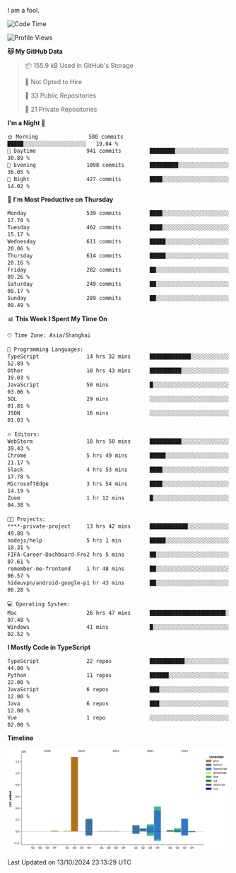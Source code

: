 I am a fool.

<!--START_SECTION:waka-->
![Code Time](http://img.shields.io/badge/Code%20Time-1%2C916%20hrs%2029%20mins-blue)

![Profile Views](http://img.shields.io/badge/Profile%20Views-0-blue)

**🐱 My GitHub Data** 

> 📦 155.9 kB Used in GitHub's Storage 
 > 
> 🚫 Not Opted to Hire
 > 
> 📜 33 Public Repositories 
 > 
> 🔑 21 Private Repositories 
 > 
**I'm a Night 🦉** 

```text
🌞 Morning                580 commits         █████░░░░░░░░░░░░░░░░░░░░   19.04 % 
🌆 Daytime                941 commits         ████████░░░░░░░░░░░░░░░░░   30.89 % 
🌃 Evening                1098 commits        █████████░░░░░░░░░░░░░░░░   36.05 % 
🌙 Night                  427 commits         ████░░░░░░░░░░░░░░░░░░░░░   14.02 % 
```
📅 **I'm Most Productive on Thursday** 

```text
Monday                   539 commits         ████░░░░░░░░░░░░░░░░░░░░░   17.70 % 
Tuesday                  462 commits         ████░░░░░░░░░░░░░░░░░░░░░   15.17 % 
Wednesday                611 commits         █████░░░░░░░░░░░░░░░░░░░░   20.06 % 
Thursday                 614 commits         █████░░░░░░░░░░░░░░░░░░░░   20.16 % 
Friday                   282 commits         ██░░░░░░░░░░░░░░░░░░░░░░░   09.26 % 
Saturday                 249 commits         ██░░░░░░░░░░░░░░░░░░░░░░░   08.17 % 
Sunday                   289 commits         ██░░░░░░░░░░░░░░░░░░░░░░░   09.49 % 
```


📊 **This Week I Spent My Time On** 

```text
🕑︎ Time Zone: Asia/Shanghai

💬 Programming Languages: 
TypeScript               14 hrs 32 mins      █████████████░░░░░░░░░░░░   52.89 % 
Other                    10 hrs 43 mins      ██████████░░░░░░░░░░░░░░░   39.03 % 
JavaScript               50 mins             █░░░░░░░░░░░░░░░░░░░░░░░░   03.06 % 
SQL                      29 mins             ░░░░░░░░░░░░░░░░░░░░░░░░░   01.81 % 
JSON                     16 mins             ░░░░░░░░░░░░░░░░░░░░░░░░░   01.03 % 

🔥 Editors: 
WebStorm                 10 hrs 50 mins      ██████████░░░░░░░░░░░░░░░   39.43 % 
Chrome                   5 hrs 49 mins       █████░░░░░░░░░░░░░░░░░░░░   21.17 % 
Slack                    4 hrs 53 mins       ████░░░░░░░░░░░░░░░░░░░░░   17.78 % 
MicrosoftEdge            3 hrs 54 mins       ████░░░░░░░░░░░░░░░░░░░░░   14.19 % 
Zoom                     1 hr 12 mins        █░░░░░░░░░░░░░░░░░░░░░░░░   04.38 % 

🐱‍💻 Projects: 
****-private-project     13 hrs 42 mins      ████████████░░░░░░░░░░░░░   49.88 % 
nodejs/help              5 hrs 1 min         █████░░░░░░░░░░░░░░░░░░░░   18.31 % 
FIFA-Career-Dashboard-Fro2 hrs 5 mins        ██░░░░░░░░░░░░░░░░░░░░░░░   07.61 % 
remember-me-frontend     1 hr 48 mins        ██░░░░░░░░░░░░░░░░░░░░░░░   06.57 % 
hideuvpn/android-google-p1 hr 43 mins        ██░░░░░░░░░░░░░░░░░░░░░░░   06.28 % 

💻 Operating System: 
Mac                      26 hrs 47 mins      ████████████████████████░   97.48 % 
Windows                  41 mins             █░░░░░░░░░░░░░░░░░░░░░░░░   02.52 % 
```

**I Mostly Code in TypeScript** 

```text
TypeScript               22 repos            ███████████░░░░░░░░░░░░░░   44.00 % 
Python                   11 repos            ██████░░░░░░░░░░░░░░░░░░░   22.00 % 
JavaScript               6 repos             ███░░░░░░░░░░░░░░░░░░░░░░   12.00 % 
Java                     6 repos             ███░░░░░░░░░░░░░░░░░░░░░░   12.00 % 
Vue                      1 repo              ░░░░░░░░░░░░░░░░░░░░░░░░░   02.00 % 
```



**Timeline**

![Lines of Code chart](https://raw.githubusercontent.com/VeejaLiu/VeejaLiu/master/assets/bar_graph.png)


 Last Updated on 13/10/2024 23:13:29 UTC
<!--END_SECTION:waka-->
